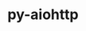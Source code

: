 ---
title: "py-aiohttp"
layout: cache
categories: [package, develop-2025-04-06]
meta: {"compilers": ["apple-clang@16.0.0", "gcc@11.4.0", "gcc@13.2.0", "intel-oneapi-compilers@2025.1.0"], "num_specs": 11, "num_specs_by_stack": {"e4s": 2, "e4s-oneapi": 1, "ml-darwin-aarch64-mps": 2, "ml-linux-aarch64-cpu": 3, "ml-linux-aarch64-cuda": 3, "ml-linux-x86_64-cpu": 3, "ml-linux-x86_64-cuda": 3, "root": 11}, "oss": ["sequoia", "ubuntu22.04", "ubuntu24.04"], "platforms": ["darwin", "linux"], "stacks": ["e4s", "e4s-oneapi", "ml-darwin-aarch64-mps", "ml-linux-aarch64-cpu", "ml-linux-aarch64-cuda", "ml-linux-x86_64-cpu", "ml-linux-x86_64-cuda", "root"], "targets": ["aarch64", "x86_64_v3"], "versions": ["3.11.16"]}
spec_details: [{"compiler": "gcc@11.4.0", "hash": "6vefzjxqkwiivp7uat2pn6ff7c7qdv2y", "os": "ubuntu22.04", "platform": "linux", "size": "-", "stacks": ["e4s", "root"], "target": "x86_64_v3", "variants": ["build_system=python_pip"], "versions": ["3.11.16"]}, {"compiler": "gcc@13.2.0", "hash": "asoq6ukxhukjl3izguouzfuoy5ybdjar", "os": "ubuntu24.04", "platform": "linux", "size": "-", "stacks": ["ml-linux-x86_64-cpu", "ml-linux-x86_64-cuda", "root"], "target": "x86_64_v3", "variants": ["build_system=python_pip"], "versions": ["3.11.16"]}, {"compiler": "intel-oneapi-compilers@2025.1.0", "hash": "hcgu7og2l27p4bigzuewehlp2oa7glt4", "os": "ubuntu22.04", "platform": "linux", "size": "-", "stacks": ["e4s-oneapi", "root"], "target": "x86_64_v3", "variants": ["build_system=python_pip"], "versions": ["3.11.16"]}, {"compiler": "gcc@11.4.0", "hash": "k4kew7sk2bdyzyhyx4aylllvtf7wqu4e", "os": "ubuntu22.04", "platform": "linux", "size": "-", "stacks": ["e4s", "root"], "target": "x86_64_v3", "variants": ["build_system=python_pip"], "versions": ["3.11.16"]}, {"compiler": "apple-clang@16.0.0", "hash": "nlcxdgd5bvik7gqmlszyweeyhxkwcer3", "os": "sequoia", "platform": "darwin", "size": "-", "stacks": ["ml-darwin-aarch64-mps", "root"], "target": "aarch64", "variants": ["build_system=python_pip"], "versions": ["3.11.16"]}, {"compiler": "gcc@13.2.0", "hash": "oav6oadt4xbg57jvtrevpjolf4mm2o7e", "os": "ubuntu24.04", "platform": "linux", "size": "-", "stacks": ["ml-linux-x86_64-cpu", "ml-linux-x86_64-cuda", "root"], "target": "x86_64_v3", "variants": ["build_system=python_pip"], "versions": ["3.11.16"]}, {"compiler": "apple-clang@16.0.0", "hash": "qdohf3djohvfvqv5s3mh5lwdv4cy33ao", "os": "sequoia", "platform": "darwin", "size": "-", "stacks": ["ml-darwin-aarch64-mps", "root"], "target": "aarch64", "variants": ["build_system=python_pip"], "versions": ["3.11.16"]}, {"compiler": "gcc@13.2.0", "hash": "qwxxyrue5os4th3bfvcuxsfgp6znlubi", "os": "ubuntu24.04", "platform": "linux", "size": "-", "stacks": ["ml-linux-aarch64-cpu", "ml-linux-aarch64-cuda", "root"], "target": "aarch64", "variants": ["build_system=python_pip"], "versions": ["3.11.16"]}, {"compiler": "gcc@13.2.0", "hash": "uyt57j6sq6xodgjxzgkteejudxustp34", "os": "ubuntu24.04", "platform": "linux", "size": "-", "stacks": ["ml-linux-aarch64-cpu", "ml-linux-aarch64-cuda", "root"], "target": "aarch64", "variants": ["build_system=python_pip"], "versions": ["3.11.16"]}, {"compiler": "gcc@13.2.0", "hash": "ycs7us5sxswvhacg5mkesfm6qcljlyb5", "os": "ubuntu24.04", "platform": "linux", "size": "-", "stacks": ["ml-linux-x86_64-cpu", "ml-linux-x86_64-cuda", "root"], "target": "x86_64_v3", "variants": ["build_system=python_pip"], "versions": ["3.11.16"]}, {"compiler": "gcc@13.2.0", "hash": "yyntkyfggoqn4zmwwf2glq6dxsvl7wsu", "os": "ubuntu24.04", "platform": "linux", "size": "-", "stacks": ["ml-linux-aarch64-cpu", "ml-linux-aarch64-cuda", "root"], "target": "aarch64", "variants": ["build_system=python_pip"], "versions": ["3.11.16"]}]
---